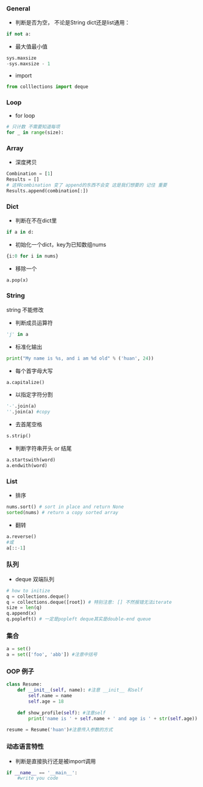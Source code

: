 ### General

* 判断是否为空， 不论是String dict还是list通用：

```python
if not a:
```

* 最大值最小值

```python
sys.maxsize
-sys.maxsize - 1
```

* import

```python
from colllections import deque
```



### Loop

* for loop

```python
# 只计数 不需要知道每项
for _ in range(size):
```





### Array

- 深度拷贝

```python
Combination = [1]
Results = []
# 这样combination 变了 append的东西不会变 这是我们想要的 记住 重要
Results.append(combination[:])
```

### Dict

* 判断在不在dict里

```python
if a in d:
```

* 初始化一个dict，key为已知数组nums

```python
{i:0 for i in nums}
```

* 移除一个

```python
a.pop(x)
```



### String

string 不能修改

* 判断成员运算符

```python
'j' in a
```

* 标准化输出

```python
print("My name is %s, and i am %d old" % ('huan', 24))
```

* 每个首字母大写

```python
a.capitalize()
```

* 以指定字符分割

```python
'-'.join(a)
''.join(a) #copy
```



* 去首尾空格

```python
s.strip()
```

* 判断字符串开头 or 结尾

```python
a.startswith(word)
a.endwith(word)
```





### List

* 排序

```python
nums.sort() # sort in place and return None
sorted(nums) # return a copy sorted array
```



* 翻转

```python
a.reverse() 
#或
a[::-1]
```





### 队列

* deque 双端队列

```python
# how to initize
q = collections.deque()
q = collections.deque([root]) # 特别注意: [] 不然报错无法iterate
size = len(q)
q.append(x)
q.popleft() # 一定是popleft deque其实是double-end queue
```

### 集合

```python
a = set()
a = set(['foo', 'abb']) #注意中括号
```

### OOP 例子

```python
class Resume:
    def __init__(self, name): #注意 __init__ 和self
        self.name = name
        self.age = 18
        
    def show_profile(self): #注意self
        print('name is ' + self.name + ' and age is ' + str(self.age))
       
resume = Resume('huan')#注意传入参数的方式
```



### 动态语言特性

* 判断是直接执行还是被import调用

```python
if __name__ == '__main__':
    #write you code
```



